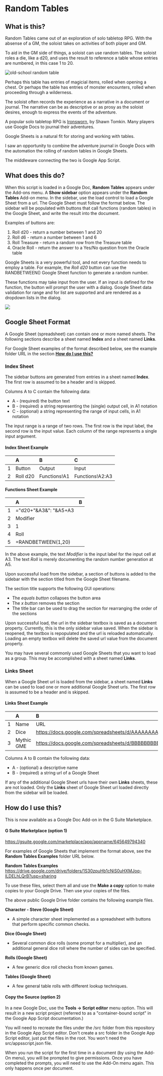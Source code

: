 # Random Tables 

## What is this?  

Random Tables came out of an exploration of solo tabletop RPG. With the absense of a GM, the soloist takes on activities of both player and GM.  

To aid in the GM side of things, a soloist can use random tables. The soloist roles a die, like a d20, and uses the result to reference a table whose entries are numbered, in this case 1 to 20.  

![old-school random table](/images/keep_table.jpg)

Perhaps this table has entries of magicial items, rolled when opening a chest. Or perhaps the table has entries of monster encounters, rolled when proceeding through a wilderness.  

The soloist often records the experience as a narrative in a document or journal. The narrative can be as descriptive or as prosy as the soloist desires, enough to express the events of the adventure.  

A popular solo tabletop RPG is [Ironsworn](https://www.ironswornrpg.com/), by Shawn Tomkin. Many players use Google Docs to journal their adventures.

Google Sheets is a natural fit for storing and working with tables.  

I saw an opportunity to combine the adventure journal in Google Docs with the automation the rolling of random tables in Google Sheets. 

The middleware connecting the two is Google App Script.

## What does this do?

When this script is loaded in a Google Doc, **Random Tables** appears under the Add-ons menu. A **Show sidebar** option appears under the **Random Tables** Add-on menu.  In the sidebar, use the load control to load a Google Sheet from a url. The Google Sheet must follow the format below. The sidebar will be populated with buttons that call functions (random tables) in the Google Sheet, and write the result into the document.

Examples of buttons are: 
1. Roll d20 - return a number between 1 and 20 
2. Roll d6 - return a number between 1 and 6
3. Roll Treasure - return a random row from the Treasure table
4. Oracle Roll - return the answer to a Yes/No question from the Oracle table

Google Sheets is a very powerful tool, and not every function needs to employ a table. For example, the *Roll d20* button can use the RANDBETWEEN() Google Sheet function to generate a random number.  

These functions may take input from the user. If an input is defined for the function, the button will prompt the user with a dialog.  Google Sheet data validation for range and for list are supported and are rendered as a dropdown lists in the dialog.

![](/images/screen1.png)

## Google Sheet Format

A Google Sheet (spreadsheet) can contain one or more named sheets. The following sections describe a sheet named **Index** and a sheet named **Links**.

For Google Sheet examples of the format described below, see the example folder URL in the section [**How do I use this?**](#how-do-i-use-this)

### Index Sheet
The sidebar buttons are generated from entries in a sheet named **Index**.  The first row is assumed to be a header and is skipped.  

Columns A to C contain the following data:  
* A - (required) the button text
* B - (required) a string representing the (single) output cell, in A1 notation
* C - (optional) a string representing the range of input cells, in A1 notation

The input range is a range of two rows. The first row is the input label, the second row is the input value. Each column of the range represents a single input argument.  

#### Index Sheet Example
|      | A        | B            | C               |
| :--- | :---     | :---         | :---            |
| 1    | Button   | Output       | Input           |
| 2    | Roll d20 | Functions!A1 | Functions!A2:A3 |

#### Functions Sheet Example
|      | A                  | B     |
| :--- | :---               | :---  |
| 1    | ="d20+"&A3&": "&A5+A3  |       |
| 2    | Modifier           |       |
| 3    | 1                  |       |
| 4    | Roll               |       |
| 5    | =RANDBETWEEN(1,20) |       |

In the above example, the text *Modifier* is the input label for the input cell at A3. The text *Roll* is merely documenting the random number generation at A5.  

Upon successful load from the sidebar, a section of buttons is added to the sidebar with the section titled from the Google Sheet filename.  

The section title supports the following GUI operations:
* The *equals button* collapses the button area
* The *x button* removes the section
* The title bar can be used to drag the section for rearranging the order of the sections

Upon successful load, the url in the sidebar textbox is saved as a document property. Currently, this is the only sidebar value saved. When the sidebar is reopened, the textbox is repopulated and the url is reloaded automatically. Loading an empty textbox will delete the saved url value from the document property.  

You may have several commonly used Google Sheets that you want to load as a group. This may be accomplished with a sheet named **Links**.

### Links Sheet

When a Google Sheet url is loaded from the sidebar, a sheet named **Links** can be used to load one or more additional Google Sheet urls.  The first row is assumed to be a header and is skipped.  

#### Links Sheet Example
|      | A        | B            | 
| :--- | :---     | :---         | 
| 1    | Name     | URL          | 
| 2    | Dice     | https://docs.google.com/spreadsheets/d/AAAAAAAAAAAAAAAAAAAAAAAAAAAAAAAAAAAAAAAAAAAA/edit | 
| 3    | Mythic GME     | https://docs.google.com/spreadsheets/d/BBBBBBBBBBBBBBBBBBBBBBBBBBBBBBBBBBBBBBBBBBBB/edit | 

Columns A to B contain the following data:  
* A - (optional) a descriptive name
* B - (required) a string url of a Google Sheet

If any of the additional Google Sheet urls have their own **Links** sheets, these are not loaded. Only the **Links** sheet of Google Sheet url loaded directly from the sidebar will be loaded.  

## How do I use this?

This is now available as a Google Doc Add-on in the G Suite Marketplace.

#### G Suite Marketplace (option 1)
https://gsuite.google.com/marketplace/app/appname/645649794340

For examples of Google Sheets that implement the format above, see the **Random Tables Examples** folder URL below.

**Random Tables Examples**   
https://drive.google.com/drive/folders/1S30zpuHb1cNiS0uHXMJoq-lLDELhLQrB?usp=sharing

To use these files, select them all and use the **Make a copy** option to make copies to your Google Drive. Then use your copies of the files.

The above public Google Drive folder contains the following example files.

**Character - Steve (Google Sheet)**  
* A simple character sheet implemented as a spreadsheet with buttons that perform specific common checks.

**Dice (Google Sheet)**  
* Several common dice rolls (some prompt for a multiplier), and an additional general dice roll where the number of sides can be specified.

**Rolls (Google Sheet)**  
* A few generic dice roll checks from known games.

**Tables (Google Sheet)**  
* A few general table rolls with different lookup techniques.

#### Copy the Source (option 2)

In a new Google Doc, use the **Tools -> Script editor** menu option. This will result in a new script project (referred to as a "container-bound script" in the Google App Script documentation.)  

You will need to recreate the files under the /src folder from this repository in the Google App Script editor. Don't create a src folder in the Google App Script editor, just put the files in the root. You won't need the src/appsscript.json file.

When you run the script for the first time in a document (by using the Add-On menu), you will be prompted to give permissions. Once you have completed the prompts, you will need to use the Add-On menu again.  This only happens once per document.  
